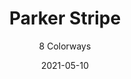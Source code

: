 ---
image_primary: "img/product_main_104_(1)_parker-stripe-main2.jpg"
image_secondary: "img/colorway_104_(1)_ParkerStripe-Brook.jpg"
description: "Best%20described%20as%20a%20%u201Csophisticated%20stripe%2C%20enhanced%20by%20multiple%20yarns%2C%20strictly%20positioned%20in%20a%20horizontal%20chevron%20arrangement%20with%20unlimited%20possibilities%20as%20a%20handsome%20upholstery%20textile.%u201D%A0%20The%20perfect%20weight%2C%20refined%20choices%20of%20colors%2C%20all%20enhanced%20through%20a%20spot-on%20grouping%20of%20pre-qualified%20yet%20appropriate%20yarns.%A0%20PARKER%20STRIPE%20honors%20the%20relationship%20between%20function%2C%20appearance%20and%20performance%20-%20impressively."
tags: 
  - "Textiles"
designer: "Joseph Noble"
href: "https://www.josephnoble.com/collections/parker-stripe/"
title: "Parker Stripe"
subtitle: "8 Colorways"
category: "Textiles"
manufacturer: "Joseph Noble"
slug: "/manufacturers/joseph-noble/textiles/joseph-noble-parker-stripe"
date: "2021-05-10"
---